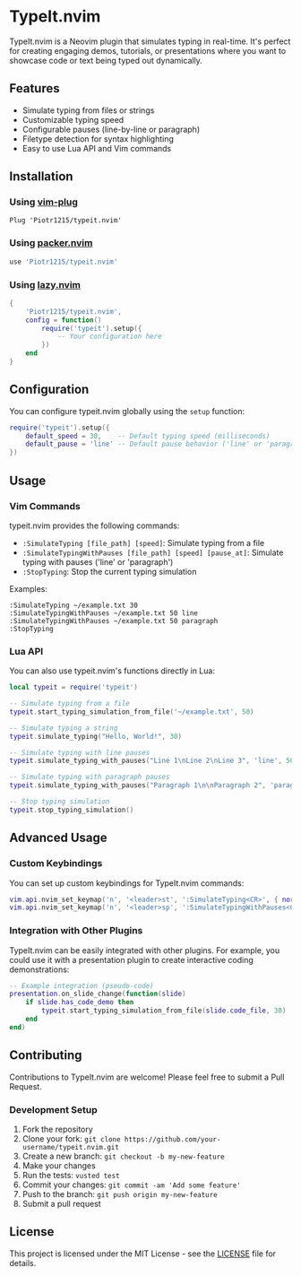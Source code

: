 # TypeIt.nvim

TypeIt.nvim is a Neovim plugin that simulates typing in real-time. It's perfect for creating engaging demos, tutorials, or presentations where you want to showcase code or text being typed out dynamically.

## Features

- Simulate typing from files or strings
- Customizable typing speed
- Configurable pauses (line-by-line or paragraph)
- Filetype detection for syntax highlighting
- Easy to use Lua API and Vim commands

## Installation

### Using [vim-plug](https://github.com/junegunn/vim-plug)

```vim
Plug 'Piotr1215/typeit.nvim'
```

### Using [packer.nvim](https://github.com/wbthomason/packer.nvim)

```lua
use 'Piotr1215/typeit.nvim'
```

### Using [lazy.nvim](https://github.com/folke/lazy.nvim)

```lua
{
    'Piotr1215/typeit.nvim',
    config = function()
        require('typeit').setup({
            -- Your configuration here
        })
    end
}
```

## Configuration

You can configure typeit.nvim globally using the `setup` function:

```lua
require('typeit').setup({
    default_speed = 30,    -- Default typing speed (milliseconds)
    default_pause = 'line' -- Default pause behavior ('line' or 'paragraph')
})
```

## Usage

### Vim Commands

typeit.nvim provides the following commands:

- `:SimulateTyping [file_path] [speed]`: Simulate typing from a file
- `:SimulateTypingWithPauses [file_path] [speed] [pause_at]`: Simulate typing with pauses ('line' or 'paragraph')
- `:StopTyping`: Stop the current typing simulation

Examples:

```vim
:SimulateTyping ~/example.txt 30
:SimulateTypingWithPauses ~/example.txt 50 line
:SimulateTypingWithPauses ~/example.txt 50 paragraph
:StopTyping
```

### Lua API

You can also use typeit.nvim's functions directly in Lua:

```lua
local typeit = require('typeit')

-- Simulate typing from a file
typeit.start_typing_simulation_from_file('~/example.txt', 50)

-- Simulate typing a string
typeit.simulate_typing("Hello, World!", 30)

-- Simulate typing with line pauses
typeit.simulate_typing_with_pauses("Line 1\nLine 2\nLine 3", 'line', 50)

-- Simulate typing with paragraph pauses
typeit.simulate_typing_with_pauses("Paragraph 1\n\nParagraph 2", 'paragraph', 50)

-- Stop typing simulation
typeit.stop_typing_simulation()
```

## Advanced Usage

### Custom Keybindings

You can set up custom keybindings for TypeIt.nvim commands:

```lua
vim.api.nvim_set_keymap('n', '<leader>st', ':SimulateTyping<CR>', { noremap = true, silent = true })
vim.api.nvim_set_keymap('n', '<leader>sp', ':SimulateTypingWithPauses<CR>', { noremap = true, silent = true })
```

### Integration with Other Plugins

TypeIt.nvim can be easily integrated with other plugins. For example, you could use it with a presentation plugin to create interactive coding demonstrations:

```lua
-- Example integration (pseudo-code)
presentation.on_slide_change(function(slide)
    if slide.has_code_demo then
        typeit.start_typing_simulation_from_file(slide.code_file, 30)
    end
end)
```

## Contributing

Contributions to TypeIt.nvim are welcome! Please feel free to submit a Pull Request.

### Development Setup

1. Fork the repository
2. Clone your fork: `git clone https://github.com/your-username/typeit.nvim.git`
3. Create a new branch: `git checkout -b my-new-feature`
4. Make your changes
5. Run the tests: `vusted test`
6. Commit your changes: `git commit -am 'Add some feature'`
7. Push to the branch: `git push origin my-new-feature`
8. Submit a pull request

## License

This project is licensed under the MIT License - see the [LICENSE](LICENSE) file for details.
